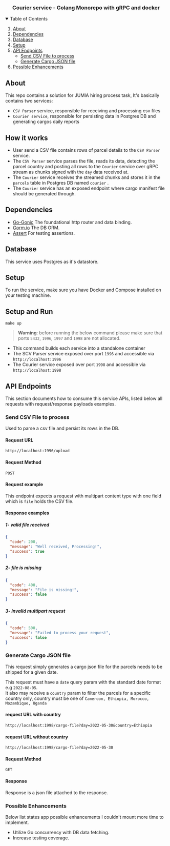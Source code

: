 <div align="center">
<h3 align="center">Courier service -  Golang Monorepo with gRPC and docker</h3>
</div>

<details open>
  <summary>Table of Contents</summary>
  <ol>
    <li>
      <a href="#about">About</a>
    </li>
    <li>
      <a href="#dependencies">Dependencies</a>
    </li>
    <li>
      <a href="#database">Database</a>
    </li>
    <li>
      <a href="#setup">Setup</a>
    </li>
    <li>
      <a href="#api-endpoints">API Endpoints</a>
      <ul>
        <li><a href="#send-csv-file-to-process">Send CSV File to process</a></li>
        <li><a href="#generate-cargo-json-file">Generate Cargo JSON file</a></li>
      </ul>
    </li>
    <li><a href="#possible-enhancements">Possible Enhancements</a></li>
  </ol>
</details>

## About

This repo contains a solution for JUMIA hiring process task, It's basically contains two services:

- `CSV Parser` service, responsible for receiving and processing csv files
- `Courier service`, responsible for persisting data in Postgres DB and generating cargos daily reports

## How it works

- User send a CSV file contains rows of parcel details to the `CSV Parser` service.
- The `CSV Parser` service parses the file, reads its data, detecting the parcel country and posting all rows to
  the `Courier` service over gRPC stream as chunks signed with the `day` data received at.
- The `Courier` service receives the streamed chunks and stores it in the `parcels` table in Postgres DB named `courier`
  .
- The `Courier` service has an exposed endpoint where cargo manifest file should be generated through.

## Dependencies

* [Go-Gonic](https://github.com/gin-gonic/gin) The foundational http router and data binding.
* [Gorm.io](https://gorm.io/gorm) The DB ORM.
* [Assert](https://pkg.go.dev/github.com/stretchr/testify/assert) For testing assertions.

## Database

This service uses Postgres as it's datastore.

## Setup

To run the service, make sure you have Docker and Compose installed on your testing machine.

## Setup and Run

```shell
make up
```

> **Warning**: before running the below command please make sure that ports `5432`, `1996`, `1997` and `1998` are not
> allocated.

- This command builds each service into a standalone container
- The SCV Parser service exposed over port `1996` and accessible via `http://localhost:1996`
- The Courier service exposed over port `1998` and accessible via `http://localhost:1998`

## API Endpoints

This section documents how to consume this service APIs, listed below all requests with request/response payloads
examples.

### Send CSV File to process

Used to parse a csv file and persist its rows in the DB.

#### Request URL

`http://localhost:1996/upload`

#### Request Method

`POST`

#### Request example

This endpoint expects a request with multipart content type with one field which is `file` holds the CSV file.

#### Response examples

##### 1- valid file received

```json
{
  "code": 200,
  "message": "Well received, Processing!",
  "success": true
}
```

##### 2- file is missing

```json
{
  "code": 400,
  "message": "File is missing!",
  "success": false
}
```

##### 3- invalid multipart request

```json
{
  "code": 500,
  "message": "Failed to process your request",
  "success": false
}
```

### Generate Cargo JSON file

This request simply generates a cargo json file for the parcels needs to be shipped for a given date.

This request must have a `date` query param with the standard date format e.g `2022-08-05`.  
It also may receive a `country` param to filter the parcels for a specific country only, 
country must be one of `Cameroon, Ethiopia, Morocco, Mozambique, Uganda`

#### request URL with country

`http://localhost:1998/cargo-file?day=2022-05-30&country=Ethiopia`

#### request URL without country

`http://localhost:1998/cargo-file?day=2022-05-30`


#### Request Method

`GET`

#### Response

Response is a json file attached to the response.

### Possible Enhancements

Below list states app possible enhancements I couldn't mount more time to implement.

- Utilize Go concurrency with DB data fetching.
- Increase testing coverage.